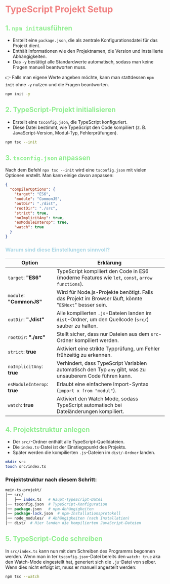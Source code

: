 # <span style="color: lightcoral">TypeScript Projekt Setup

## <span style="color: lightgreen"> 1. `npm init`ausführen
- Erstellt eine `package.json`, die als zentrale Konfigurationsdatei für das Projekt dient.
- Enthält Informationen wie den Projektnamen, die Version und installierte Abhängigkeiten.
- Das `-y` bestätigt alle Standardwerte automatisch, sodass man keine Fragen manuell beantworten muss.

👉 Falls man eigene Werte angeben möchte, kann man stattdessen `npm init` ohne `-y` nutzen und die Fragen beantworten.

```zsh
npm init -y
```
## <span style="color: lightgreen">2. TypeScript-Projekt initialisieren
- Erstellt eine `tsconfig.json`, die TypeScript konfiguriert.
- Diese Datei bestimmt, wie TypeScript den Code kompiliert (z. B. JavaScript-Version, Modul-Typ, Fehlerprüfungen).

```zsh
npm tsc --init
```

## <span style="color: lightgreen">3. `tsconfig.json` anpassen
Nach dem Befehl `npx tsc --init` wird eine `tsconfig.json` mit vielen Optionen erstellt. Man kann einige davon anpassen:

```json
{
  "compilerOptions": {
    "target": "ES6",          
    "module": "CommonJS",      
    "outDir": "./dist",       
    "rootDir": "./src",       
    "strict": true,           
    "noImplicitAny": true,    
    "esModuleInterop": true,   
    "watch": true             
  }
}
```
### <span style="color: lightblue"> Warum sind diese Einstellungen sinnvoll?

|Option|Erklärung|
|--|--|
|`target`: **"ES6"**|TypeScript kompiliert den Code in ES6 (moderne Features wie `let`, `const`, `arrow functions`).|
|`module`: **"CommonJS"**|Wird für Node.js-Projekte benötigt. Falls das Projekt im Browser läuft, könnte "`ESNext`" besser sein.|
|`outDir`: **"./dist"**|Alle kompilierten `.js`-Dateien landen im `dist`-Ordner, um den Quellcode (`src/`) sauber zu halten.|
|`rootDir`: **"./src"**|Stellt sicher, dass nur Dateien aus dem `src`-Ordner kompiliert werden.|
|`strict`: **true**|Aktiviert eine strikte Typprüfung, um Fehler frühzeitig zu erkennen.|
|`noImplicitAny`: **true**|Verhindert, dass TypeScript Variablen automatisch den Typ `any` gibt, was zu unsauberem Code führen kann.|
|`esModuleInterop`: **true**|Erlaubt eine einfachere Import-Syntax (`import x from "modul"`).|
|`watch`: **true**|Aktiviert den Watch Mode, sodass TypeScript automatisch bei Dateiänderungen kompiliert.|

## <span style="color: lightgreen">4. Projektstruktur anlegen
- Der `src/`-Ordner enthält alle TypeScript-Quelldateien.
- Die `index.ts`-Datei ist der Einstiegspunkt des Projekts.
- Später werden die kompilierten `.js`-Dateien im `dist/-Ordner` landen.

```zsh
mkdir src
touch src/index.ts
```
### Projektstruktur nach diesem Schritt:
```perl
mein-ts-projekt/
│── src/
│   ├── index.ts   # Haupt-TypeScript-Datei
│── tsconfig.json  # TypeScript-Konfiguration
│── package.json   # npm-Abhängigkeiten
│── package-lock.json  # npm-Installationsprotokoll
│── node_modules/  # Abhängigkeiten (nach Installation)
│── dist/  # Hier landen die kompilierten JavaScript-Dateien
```

## <span style="color: lightgreen">5. TypeScript-Code schreiben
In `src/index.ts` kann nun mit dem Schreiben des Programms begonnen werden. Wenn man in ter `tsconfig.json`-Datei bereits den `watch: true` aka den Watch-Mode eingestellt hat, generiert sich die `.js`-Datei von selber. Wenn dies nicht erfolgt ist, muss er manuell angestellt werden:

```zsh
npm tsc --watch
```
